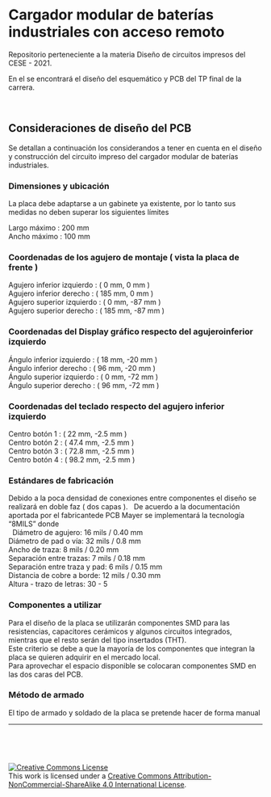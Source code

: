 # Cargador modular de baterías industriales con acceso remoto

Repositorio perteneciente a la materia Diseño de circuitos impresos del CESE - 2021.

En el se encontrará el diseño del esquemático y PCB del TP final de la carrera.

&nbsp;

## Consideraciones de diseño del PCB

Se detallan a continuación los considerandos a tener en cuenta en el diseño y construcción del circuito impreso del cargador modular de baterías industriales.

### Dimensiones y ubicación
La placa debe adaptarse a un gabinete ya existente, por lo tanto sus medidas no deben superar los siguientes límites

Largo máximo      : 200 mm  
Ancho máximo      : 100 mm  

### Coordenadas de los agujero de montaje ( vista la placa de frente )

Agujero inferior izquierdo  : ( 0 mm, 0 mm )  
Agujero inferior derecho    : ( 185 mm, 0 mm )  
Agujero superior izquierdo  : ( 0 mm, -87 mm )  
Agujero superior derecho    : ( 185 mm, -87 mm )  

### Coordenadas del Display gráfico respecto del agujeroinferior izquierdo

Ángulo inferior izquierdo   : ( 18 mm, -20 mm )  
Ángulo inferior derecho     : ( 96 mm, -20 mm )  
Ángulo superior izquierdo   : ( 0 mm, -72 mm )  
Ángulo superior derecho     : ( 96 mm, -72 mm )  

### Coordenadas del teclado respecto del agujero inferior izquierdo  
Centro botón 1    : ( 22 mm, -2.5 mm )  
Centro botón 2    : ( 47.4 mm, -2.5 mm )  
Centro botón 3    : ( 72.8 mm, -2.5 mm )  
Centro botón 4    : ( 98.2 mm, -2.5 mm )  

### Estándares de fabricación
Debido a la poca densidad de conexiones entre componentes el diseño se realizará en doble faz ( dos capas ).
&nbsp;
De acuerdo a la documentación aportada por el fabricantede PCB Mayer se implementará la tecnología “8MILS” donde  
&nbsp;
Diámetro de agujero: 16 mils / 0.40 mm  
Diámetro de pad o vía: 32 mils / 0.8 mm  
Ancho de traza: 8 mils / 0.20 mm  
Separación entre trazas: 7 mils / 0.18 mm  
Separación entre traza y pad: 6 mils / 0.15 mm  
Distancia de cobre a borde: 12 mils / 0.30 mm  
Altura - trazo de letras: 30 - 5  

### Componentes a utilizar  
Para el diseño de la placa se utilizarán componentes SMD para las resistencias, capacitores cerámicos y algunos circuitos integrados, mientras que el resto serán del tipo insertados (THT).  
Este criterio se debe a que la mayoría de los componentes que integran la placa se quieren adquirir en el mercado local.  
Para aprovechar el espacio disponible se colocaran componentes SMD en las dos caras del PCB.

### Método de armado
El tipo de armado y soldado de la placa se pretende hacer de forma manual

------------------------------------------------------------------------

&nbsp;

&nbsp;


<a rel="license" href="http://creativecommons.org/licenses/by-nc-sa/4.0/"><img alt="Creative Commons License" style="border-width:0" src="https://i.creativecommons.org/l/by-nc-sa/4.0/88x31.png" /></a><br />This work is licensed under a <a rel="license" href="http://creativecommons.org/licenses/by-nc-sa/4.0/">Creative Commons Attribution-NonCommercial-ShareAlike 4.0 International License</a>.
